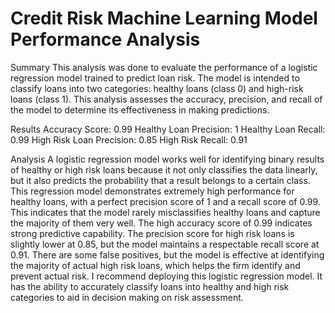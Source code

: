# Credit Risk Machine Learning Model Performance Analysis

Summary
This analysis was done to evaluate the performance of a logistic regression model trained to predict loan risk. The model is intended to classify loans into two categories: healthy loans (class 0) and high-risk loans (class 1). This analysis assesses the accuracy, precision, and recall of the model to determine its effectiveness in making predictions.

Results
Accuracy Score: 0.99
Healthy Loan Precision: 1
Healthy Loan Recall: 0.99
High Risk Loan Precision: 0.85
High Risk Recall: 0.91

Analysis
A logistic regression model works well for identifying binary results of healthy or high risk loans because it not only classifies the data linearly, but it also predicts the probability that a result belongs to a certain class. This regression model demonstrates extremely high performance for healthy loans, with a perfect precision score of 1 and a recall score of 0.99. This indicates that the model rarely misclassifies healthy loans and capture the majority of them very well. The high accuracy score of 0.99 indicates strong predictive capability. The precision score for high risk loans is slightly lower at 0.85, but the model maintains a respectable recall score at 0.91. There are some false positives, but the model is effective at identifying the majority of actual high risk loans, which helps the firm identify and prevent actual risk. 
I recommend deploying this logistic regression model. It has the ability to accurately classify loans into healthy and high risk categories to aid in decision making on risk assessment. 
